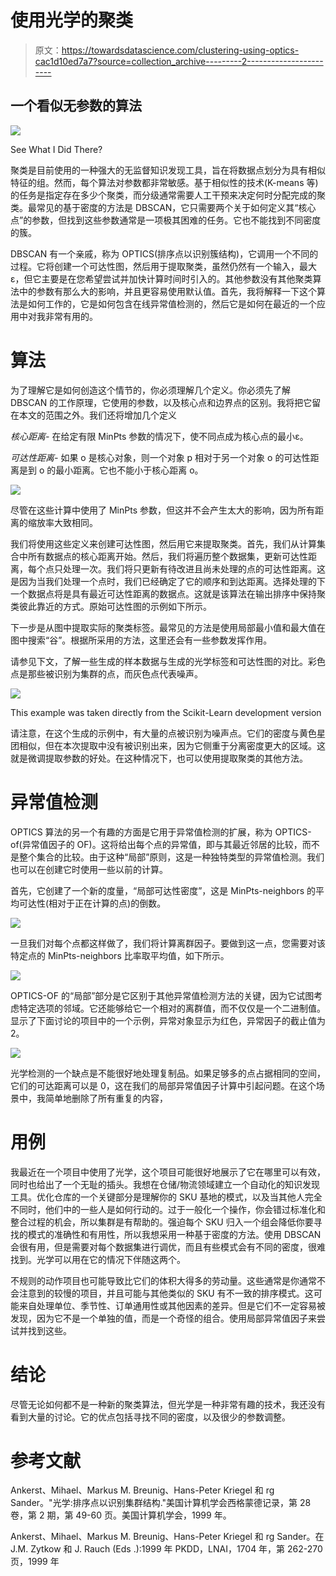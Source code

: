 # 使用光学的聚类

> 原文：<https://towardsdatascience.com/clustering-using-optics-cac1d10ed7a7?source=collection_archive---------2----------------------->

## 一个看似无参数的算法

![](img/1aceac03e59cb154eb382d9d669a12e3.png)

See What I Did There?

聚类是目前使用的一种强大的无监督知识发现工具，旨在将数据点划分为具有相似特征的组。然而，每个算法对参数都非常敏感。基于相似性的技术(K-means 等)的任务是指定存在多少个聚类，而分级通常需要人工干预来决定何时分配完成的聚类。最常见的基于密度的方法是 DBSCAN，它只需要两个关于如何定义其“核心点”的参数，但找到这些参数通常是一项极其困难的任务。它也不能找到不同密度的簇。

DBSCAN 有一个亲戚，称为 OPTICS(排序点以识别簇结构)，它调用一个不同的过程。它将创建一个可达性图，然后用于提取聚类，虽然仍然有一个输入，最大ε，但它主要是在您希望尝试并加快计算时间时引入的。其他参数没有其他聚类算法中的参数有那么大的影响，并且更容易使用默认值。首先，我将解释一下这个算法是如何工作的，它是如何包含在线异常值检测的，然后它是如何在最近的一个应用中对我非常有用的。

# **算法**

为了理解它是如何创造这个情节的，你必须理解几个定义。你必须先了解 DBSCAN 的工作原理，它使用的参数，以及核心点和边界点的区别。我将把它留在本文的范围之外。我们还将增加几个定义

*核心距离-* 在给定有限 MinPts 参数的情况下，使不同点成为核心点的最小ε。

*可达性距离-* 如果 o 是核心对象，则一个对象 p 相对于另一个对象 o 的可达性距离是到 o 的最小距离。它也不能小于核心距离 o。

![](img/0da8ebf4085e89d4a5f3b5b87717e07c.png)

尽管在这些计算中使用了 MinPts 参数，但这并不会产生太大的影响，因为所有距离的缩放率大致相同。

我们将使用这些定义来创建可达性图，然后用它来提取聚类。首先，我们从计算集合中所有数据点的核心距离开始。然后，我们将遍历整个数据集，更新可达性距离，每个点只处理一次。我们将只更新有待改进且尚未处理的点的可达性距离。这是因为当我们处理一个点时，我们已经确定了它的顺序和到达距离。选择处理的下一个数据点将是具有最近可达性距离的数据点。这就是该算法在输出排序中保持聚类彼此靠近的方式。原始可达性图的示例如下所示。

下一步是从图中提取实际的聚类标签。最常见的方法是使用局部最小值和最大值在图中搜索“谷”。根据所采用的方法，这里还会有一些参数发挥作用。

请参见下文，了解一些生成的样本数据与生成的光学标签和可达性图的对比。彩色点是那些被识别为集群的点，而灰色点代表噪声。

![](img/40dacf225d139cd95429fc99b6089173.png)

This example was taken directly from the Scikit-Learn development version

请注意，在这个生成的示例中，有大量的点被识别为噪声点。它们的密度与黄色星团相似，但在本次提取中没有被识别出来，因为它侧重于分离密度更大的区域。这就是微调提取参数的好处。在这种情况下，也可以使用提取聚类的其他方法。

# **异常值检测**

OPTICS 算法的另一个有趣的方面是它用于异常值检测的扩展，称为 OPTICS-of(异常值因子的 OF)。这将给出每个点的异常值，即与其最近邻居的比较，而不是整个集合的比较。由于这种“局部”原则，这是一种独特类型的异常值检测。我们也可以在创建它时使用一些以前的计算。

首先，它创建了一个新的度量，“局部可达性密度”，这是 MinPts-neighbors 的平均可达性(相对于正在计算的点)的倒数。

![](img/08664d277b31c963762a500a5d2eb8e0.png)

一旦我们对每个点都这样做了，我们将计算离群因子。要做到这一点，您需要对该特定点的 MinPts-neighbors 比率取平均值，如下所示。

![](img/b0ad1f9398758b7b64082ba63d5e27fe.png)

OPTICS-OF 的“局部”部分是它区别于其他异常值检测方法的关键，因为它试图考虑特定选项的邻域。它还能够给它一个相对的离群值，而不仅仅是一个二进制值。显示了下面讨论的项目中的一个示例，异常对象显示为红色，异常因子的截止值为 2。

![](img/d666cc7a73025bee222f65aed90c1406.png)

光学检测的一个缺点是不能很好地处理复制品。如果足够多的点占据相同的空间，它们的可达距离可以是 0，这在我们的局部异常值因子计算中引起问题。在这个场景中，我简单地删除了所有重复的内容，

# **用例**

我最近在一个项目中使用了光学，这个项目可能很好地展示了它在哪里可以有效，同时也给出了一个无耻的插头。我想在仓储/物流领域建立一个自动化的知识发现工具。优化仓库的一个关键部分是理解你的 SKU 基地的模式，以及当其他人完全不同时，他们中的一些人是如何行动的。过于一般化一个操作，你会错过标准化和整合过程的机会，所以集群是有帮助的。强迫每个 SKU 归入一个组会降低你要寻找的模式的准确性和有用性，所以我想采用一种基于密度的方法。使用 DBSCAN 会很有用，但是需要对每个数据集进行调优，而且有些模式会有不同的密度，很难找到。光学可以用在它的情况下伴随这两个。

不规则的动作项目也可能导致比它们的体积大得多的劳动量。这些通常是你通常不会注意到的较慢的项目，并且可能与其他类似的 SKU 有不一致的排序模式。这可能来自处理单位、季节性、订单通用性或其他因素的差异。但是它们不一定容易被发现，因为它不是一个单独的值，而是一个奇怪的组合。使用局部异常值因子来尝试并找到这些。

# **结论**

尽管无论如何都不是一种新的聚类算法，但光学是一种非常有趣的技术，我还没有看到大量的讨论。它的优点包括寻找不同的密度，以及很少的参数调整。

# **参考文献**

Ankerst、Mihael、Markus M. Breunig、Hans-Peter Kriegel 和 rg Sander。"光学:排序点以识别集群结构."美国计算机学会西格蒙德记录，第 28 卷，第 2 期，第 49-60 页。美国计算机学会，1999 年。

Ankerst、Mihael、Markus M. Breunig、Hans-Peter Kriegel 和 rg Sander。在 J.M. Zytkow 和 J. Rauch (Eds .):1999 年 PKDD，LNAI，1704 年，第 262-270 页，1999 年